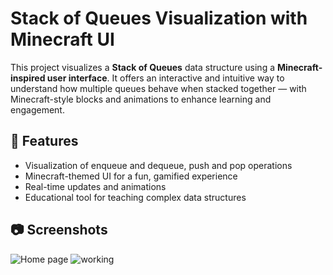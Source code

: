 # Stack of Queues Visualization with Minecraft UI

This project visualizes a **Stack of Queues** data structure using a **Minecraft-inspired user interface**. It offers an interactive and intuitive way to understand how multiple queues behave when stacked together — with Minecraft-style blocks and animations to enhance learning and engagement.

## 🧱 Features
- Visualization of enqueue and dequeue, push and pop operations
- Minecraft-themed UI for a fun, gamified experience
- Real-time updates and animations
- Educational tool for teaching complex data structures

## 📷 Screenshots
![Home page](https://github.com/user-attachments/assets/6527f12f-e171-4250-866d-69332763b420)
![working](https://github.com/user-attachments/assets/61e40c92-d86a-4367-96e0-acb8ba5d75d9)

